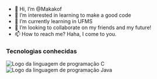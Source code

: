 - 👋 Hi, I’m @Makakof
- 👀 I’m interested in learning to make a good code
- 🌱 I’m currently learning in UFMS
- 💞️ I’m looking to collaborate on my friends and my future!
- 📫 How to reach me? Haha, I come to you.

### Tecnologias conhecidas
![Logo da linguagem de programação C](https://img.shields.io/badge/C-00599C?style=for-the-badge&logo=c&logoColor=white)
![Logo da linguagem de programação Java](https://img.shields.io/badge/Java-ED8B00?style=for-the-badge&logo=openjdk&logoColor=white)

<!---
Makakof/Makakof is a ✨ special ✨ repository because its `README.md` (this file) appears on your GitHub profile.
You can click the Preview link to take a look at your changes.
--->
